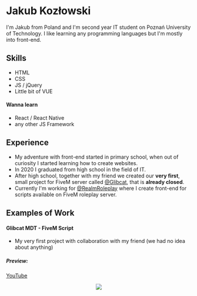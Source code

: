 # Jakub Kozłowski
I'm Jakub from Poland and I'm second year IT student on Poznań University of Technology. I like learning any programming languages but I'm mostly into front-end.

## Skills
* HTML
* CSS
* JS / jQuery
* Little bit of VUE

#### Wanna learn
* React / React Native
* any other JS Framework

## Experience
* My adventure with front-end started in primary school, when out of curiosity I started learning how to create websites.
* In 2020 I graduated from high school in the field of IT.
* After high school, together with my friend we created our **very first**, small project for FiveM server called [@Glibcat](https://github.com/Glibcat), that is **already closed**.
* Currently I'm working for [@RealmRoleplay](https://github.com/RealmRoleplay) where I create front-end for scripts available on FiveM roleplay server.

## Examples of Work
#### Glibcat MDT - FiveM Script
* My very first project with collaboration with my friend (we had no idea about anything)
##### Preview:
[YouTube](https://www.youtube.com/watch?v=dlx-zKXHX2o)

<div style="display: flex; justify-content: center">
<img src="https://github-readme-stats.vercel.app/api?username=Dezert01">
</div>
